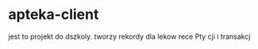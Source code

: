 apteka-client
=============
jest to projekt do dszkoly. tworzy rekordy dla lekow rece Pty  cji i transakcj

